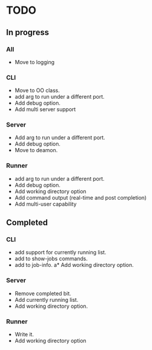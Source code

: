 # TODO

## In progress

### All
  * Move to logging

### CLI
  * Move to OO class.
  * add arg to run under a different port.
  * Add debug option.
  * Add multi server support

### Server
  * Add arg to run under a different port.
  * Add debug option.
  * Move to deamon.


### Runner
  * add arg to run under a different port.
  * Add debug option.
  * Add working directory option
  * Add command output (real-time and post completion)
  * Add multi-user capability

## Completed

### CLI
  * add support for currently running list.
  * add to show-jobs commands.
  * add to job-info.
  a* Add working directory option.

### Server
  * Remove completed bit.
  * Add currently running list.
  * Add working directory option.


### Runner
  * Write it.
  * Add working directory option
